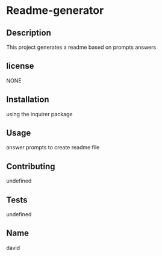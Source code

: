 # Readme-generator
  ## Description
  This project generates a readme based on prompts answers

  ## license
  NONE

  ## Installation
  using the inquirer package

  ## Usage
  answer prompts to create readme file

  ## Contributing
  undefined

  ## Tests
  undefined

  ## Name
  david
 

